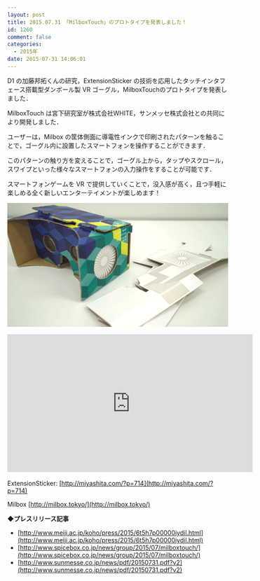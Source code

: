 ```yaml
---
layout: post
title: 2015.07.31 「MilboxTouch」のプロトタイプを発表しました！
id: 1260
comment: false
categories:
  - 2015年
date: 2015-07-31 14:06:01
---
```


D1 の加藤邦拓くんの研究，ExtensionSticker の技術を応用したタッチインタフェース搭載型ダンボール製 VR ゴーグル，MilboxTouchのプロトタイプを発表しました．

MilboxTouch は宮下研究室が株式会社WHITE，サンメッセ株式会社との共同により開発しました．

ユーザーは，Milbox の筐体側面に導電性インクで印刷されたパターンを触ることで，ゴーグル内に設置したスマートフォンを操作することができます．

このパターンの触り方を変えることで，ゴーグル上から，タップやスクロール，スワイプといった様々なスマートフォンの入力操作をすることが可能です．

スマートフォンゲームを VR で提供していくことで，没入感が高く，且つ手軽に楽しめる全く新しいエンターテイメントが楽しめます！

![milboxtouch](/wp-content/uploads/2015/07/milboxtouch.png)

<iframe width="560" height="315" src="https://www.youtube.com/embed/9kwcv003t54" frameborder="0" allowfullscreen></iframe>


ExtensionSticker: [http://miyashita.com/?p=714](http://miyashita.com/?p=714)

Milbox [http://milbox.tokyo/](http://milbox.tokyo/)

**◆プレスリリース記事**

- [http://www.meiji.ac.jp/koho/press/2015/6t5h7p00000iydil.html](http://www.meiji.ac.jp/koho/press/2015/6t5h7p00000iydil.html)
- [http://www.spicebox.co.jp/news/group/2015/07/milboxtouch/](http://www.spicebox.co.jp/news/group/2015/07/milboxtouch/)
- [http://www.sunmesse.co.jp/news/pdf/20150731.pdf?v2](http://www.sunmesse.co.jp/news/pdf/20150731.pdf?v2)
